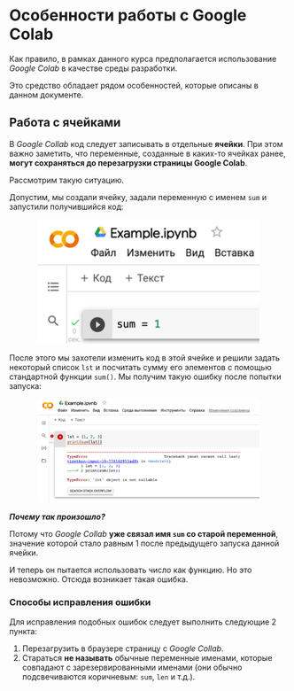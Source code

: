 # Особенности работы с Google Colab

Как правило, в рамках данного курса предполагается использование _Google Colab_ в качестве среды разработки.

Это средство обладает рядом особенностей, которые описаны в данном документе.

## Работа с ячейками

В _Google Collab_ код следует записывать в отдельные **ячейки**. При этом важно заметить, что переменные, созданные в каких-то ячейках ранее, **могут сохраняться до перезагрузки страницы Google Colab**.

Рассмотрим такую ситуацию.

Допустим, мы создали ячейку, задали переменную с именем `sum` и запустили получившийся код:

<div align="center">
<img width="400" alt="copy on disk" src="Images/GoogleCollab_1.png">
</div>

После этого мы захотели изменить код в этой ячейке и решили задать некоторый список `lst` и посчитать сумму его элементов с помощью стандартной функции `sum()`. Мы получим такую ошибку после попытки запуска:

<div align="center">
<img width="400" alt="copy on disk" src="Images/GoogleCollab_2.png">
</div>

***Почему так произошло?***

Потому что _Google Collab_ **уже связал имя `sum` со старой переменной**, значение которой стало равным 1 после предыдущего запуска данной ячейки.

И теперь он пытается использовать число как функцию. Но это невозможно. Отсюда возникает такая ошибка.

### Способы исправления ошибки

Для исправления подобных ошибок следует выполнить следующие 2 пункта:

1. Перезагрузить в браузере страницу с _Google Collab_.
2. Стараться **не называть** обычные переменные именами, которые совпадают с зарезервированными именами (они обычно подсвечиваются коричневым: `sum`, `len` и т.д.).

